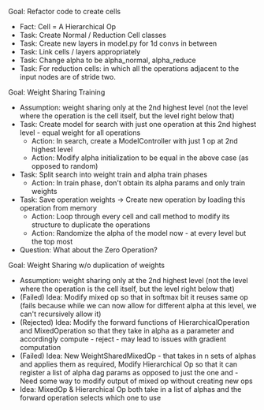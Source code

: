 Goal: Refactor code to create cells

- Fact: Cell = A Hierarchical Op
- Task: Create Normal / Reduction Cell classes
- Task: Create new layers in model.py for 1d convs in between
- Task: Link cells / layers appropriately
- Task: Change alpha to be alpha_normal, alpha_reduce
- Task: For reduction cells: in which all the operations adjacent
to the input nodes are of stride two.

Goal: Weight Sharing Training
- Assumption: weight sharing only at the 2nd highest level (not the level where the operation is the cell itself, but the level right below that)
- Task: Create model for search with just one operation at this 2nd highest level - equal weight for all operations
    - Action: In search, create a ModelController with just 1 op at 2nd highest level
    - Action: Modify alpha initialization to be equal in the above case (as opposed to random)
- Task: Split search into weight train and alpha train phases
    - Action: In train phase, don't obtain its alpha params and only train weights
- Task: Save operation weights -> Create new operation by loading this operation from memory
    - Action: Loop through every cell and call method to modify its structure to duplicate the operations
    - Action: Randomize the alpha of the model now - at every level but the top most
- Question: What about the Zero Operation?

Goal: Weight Sharing w/o duplication of weights
- Assumption: weight sharing only at the 2nd highest level (not the level where the operation is the cell itself, but the level right below that)
- (Failed) Idea: Modify mixed op so that in softmax bit it reuses same op (fails because while we can now allow for different alpha at this level, we can't recursively allow it)
- (Rejected) Idea: Modify the forward functions of HierarchicalOperation and MixedOperation so that they take in alpha as a parameter and accordingly compute - reject - may lead to issues with gradient computation
- (Failed) Idea: New WeightSharedMixedOp - that takes in n sets of alphas and applies them as required, Modify Hierarchical Op so that it can register a list of alpha dag params as opposed to just the one and - Need some way to modify output of mixed op without creating new ops
- Idea: MixedOp & Hierarchical Op both take in a list of alphas and the forward operation selects which one to use
